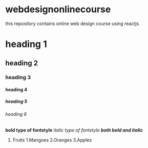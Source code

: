 # webdesignonlinecourse
this repository contains online web design course using reactjs
# heading 1
## heading 2
### heading 3
#### heading 4
##### heading 5
###### heading 6

**bold type of fontstyle**
*italic type of fontstyle*
***both bold and italic***

1. Fruits
    1.Mangoes
    2.Oranges
    3.Apples  
    
